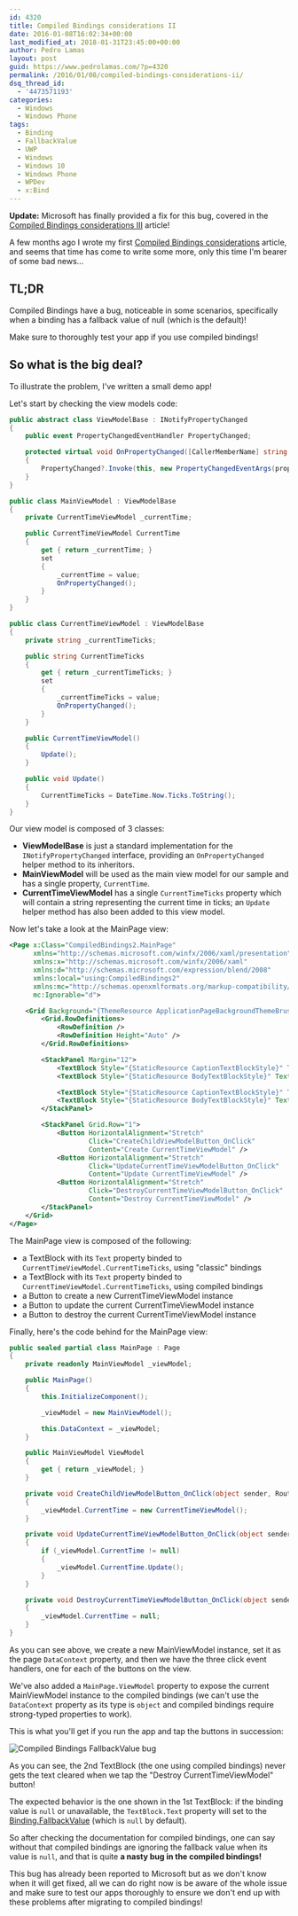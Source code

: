 ```yaml
---
id: 4320
title: Compiled Bindings considerations II
date: 2016-01-08T16:02:34+00:00
last_modified_at: 2018-01-31T23:45:00+00:00
author: Pedro Lamas
layout: post
guid: https://www.pedrolamas.com/?p=4320
permalink: /2016/01/08/compiled-bindings-considerations-ii/
dsq_thread_id:
  - '4473571193'
categories:
  - Windows
  - Windows Phone
tags:
  - Binding
  - FallbackValue
  - UWP
  - Windows
  - Windows 10
  - Windows Phone
  - WPDev
  - x:Bind
---
```


**Update:** Microsoft has finally provided a fix for this bug, covered in the [Compiled Bindings considerations III](https://www.pedrolamas.com/2018/01/31/compiled-bindings-considerations-iii/) article!

A few months ago I wrote my first [Compiled Bindings considerations](https://www.pedrolamas.com/2015/10/19/compiled-bindings-considerations/) article, and seems that time has come to write some more, only this time I'm bearer of some bad news...

## TL;DR

Compiled Bindings have a bug, noticeable in some scenarios, specifically when a binding has a fallback value of null (which is the default)!

Make sure to thoroughly test your app if you use compiled bindings!

## So what is the big deal?

To illustrate the problem, I've written a small demo app!

Let's start by checking the view models code:

```csharp
public abstract class ViewModelBase : INotifyPropertyChanged
{
    public event PropertyChangedEventHandler PropertyChanged;

    protected virtual void OnPropertyChanged([CallerMemberName] string propertyName = null)
    {
        PropertyChanged?.Invoke(this, new PropertyChangedEventArgs(propertyName));
    }
}

public class MainViewModel : ViewModelBase
{
    private CurrentTimeViewModel _currentTime;

    public CurrentTimeViewModel CurrentTime
    {
        get { return _currentTime; }
        set
        {
            _currentTime = value;
            OnPropertyChanged();
        }
    }
}

public class CurrentTimeViewModel : ViewModelBase
{
    private string _currentTimeTicks;

    public string CurrentTimeTicks
    {
        get { return _currentTimeTicks; }
        set
        {
            _currentTimeTicks = value;
            OnPropertyChanged();
        }
    }

    public CurrentTimeViewModel()
    {
        Update();
    }

    public void Update()
    {
        CurrentTimeTicks = DateTime.Now.Ticks.ToString();
    }
}
```

Our view model is composed of 3 classes:

- **ViewModelBase** is just a standard implementation for the `INotifyPropertyChanged` interface, providing an `OnPropertyChanged` helper method to its inheritors.
- **MainViewModel** will be used as the main view model for our sample and has a single property, `CurrentTime`.
- **CurrentTimeViewModel** has a single `CurrentTimeTicks` property which will contain a string representing the current time in ticks; an `Update` helper method has also been added to this view model.

Now let's take a look at the MainPage view:

```xml
<Page x:Class="CompiledBindings2.MainPage"
      xmlns="http://schemas.microsoft.com/winfx/2006/xaml/presentation"
      xmlns:x="http://schemas.microsoft.com/winfx/2006/xaml"
      xmlns:d="http://schemas.microsoft.com/expression/blend/2008"
      xmlns:local="using:CompiledBindings2"
      xmlns:mc="http://schemas.openxmlformats.org/markup-compatibility/2006"
      mc:Ignorable="d">

    <Grid Background="{ThemeResource ApplicationPageBackgroundThemeBrush}">
        <Grid.RowDefinitions>
            <RowDefinition />
            <RowDefinition Height="Auto" />
        </Grid.RowDefinitions>

        <StackPanel Margin="12">
            <TextBlock Style="{StaticResource CaptionTextBlockStyle}" Text="Current Time Ticks (Binding)" />
            <TextBlock Style="{StaticResource BodyTextBlockStyle}" Text="{Binding CurrentTime.CurrentTimeTicks}" />

            <TextBlock Style="{StaticResource CaptionTextBlockStyle}" Text="Current Time Ticks (x:Bind)" />
            <TextBlock Style="{StaticResource BodyTextBlockStyle}" Text="{x:Bind ViewModel.CurrentTime.CurrentTimeTicks, Mode=OneWay}" />
        </StackPanel>

        <StackPanel Grid.Row="1">
            <Button HorizontalAlignment="Stretch"
                    Click="CreateChildViewModelButton_OnClick"
                    Content="Create CurrentTimeViewModel" />
            <Button HorizontalAlignment="Stretch"
                    Click="UpdateCurrentTimeViewModelButton_OnClick"
                    Content="Update CurrentTimeViewModel" />
            <Button HorizontalAlignment="Stretch"
                    Click="DestroyCurrentTimeViewModelButton_OnClick"
                    Content="Destroy CurrentTimeViewModel" />
        </StackPanel>
    </Grid>
</Page>
```

The MainPage view is composed of the following:

- a TextBlock with its `Text` property binded to `CurrentTimeViewModel.CurrentTimeTicks`, using "classic" bindings
- a TextBlock with its `Text` property binded to `CurrentTimeViewModel.CurrentTimeTicks`, using compiled bindings
- a Button to create a new CurrentTimeViewModel instance
- a Button to update the current CurrentTimeViewModel instance
- a Button to destroy the current CurrentTimeViewModel instance

Finally, here's the code behind for the MainPage view:

```csharp
public sealed partial class MainPage : Page
{
    private readonly MainViewModel _viewModel;

    public MainPage()
    {
        this.InitializeComponent();

        _viewModel = new MainViewModel();

        this.DataContext = _viewModel;
    }

    public MainViewModel ViewModel
    {
        get { return _viewModel; }
    }

    private void CreateChildViewModelButton_OnClick(object sender, RoutedEventArgs e)
    {
        _viewModel.CurrentTime = new CurrentTimeViewModel();
    }

    private void UpdateCurrentTimeViewModelButton_OnClick(object sender, RoutedEventArgs e)
    {
        if (_viewModel.CurrentTime != null)
        {
            _viewModel.CurrentTime.Update();
        }
    }

    private void DestroyCurrentTimeViewModelButton_OnClick(object sender, RoutedEventArgs e)
    {
        _viewModel.CurrentTime = null;
    }
}
```

As you can see above, we create a new MainViewModel instance, set it as the page `DataContext` property, and then we have the three click event handlers, one for each of the buttons on the view.

We've also added a `MainPage.ViewModel` property to expose the current MainViewModel instance to the compiled bindings (we can't use the `DataContext` property as its type is `object` and compiled bindings require strong-typed properties to work).

This is what you'll get if you run the app and tap the buttons in succession:

![Compiled Bindings FallbackValue bug](/wp-content/uploads/2016/01/Compiled-Bindings-FallbackValue-bug.gif)

As you can see, the 2nd TextBlock (the one using compiled bindings) never gets the text cleared when we tap the "Destroy CurrentTimeViewModel" button!

The expected behavior is the one shown in the 1st TextBlock: if the binding value is `null` or unavailable, the `TextBlock.Text` property will set to the [Binding.FallbackValue](https://msdn.microsoft.com/en-US/library/windows/apps/xaml/windows.ui.xaml.data.binding.fallbackvalue) (which is `null` by default).

So after checking the documentation for compiled bindings, one can say without that compiled bindings are ignoring the fallback value when its value is `null`, and that is quite **a nasty bug in the compiled bindings!**

This bug has already been reported to Microsoft but as we don't know when it will get fixed, all we can do right now is be aware of the whole issue and make sure to test our apps thoroughly to ensure we don't end up with these problems after migrating to compiled bindings!
